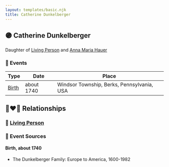```yaml
---
layout: templates/basic.njk
title: Catherine Dunkelberger
---
```

## 🟣 Catherine Dunkelberger

Daughter of [Living Person](/people/1/13545057) and [Anna Maria Hauer](/people/2/22963774)

### 📆 Events

Type | Date | Place
------ | ------ | ------
[Birth](#event-bdba92fe-089c-45ee-852f-f615d5060ccc) | about 1740 | Windsor Township, Berks, Pennsylvania, USA

## 👩‍❤️‍👨 Relationships

### 🔵 [Living Person](/people/9/90884790)

### 📰 Event Sources

#### <a id="event-bdba92fe-089c-45ee-852f-f615d5060ccc"></a> Birth, about 1740
* The Dunkelberger Family: Europe to America, 1600-1982